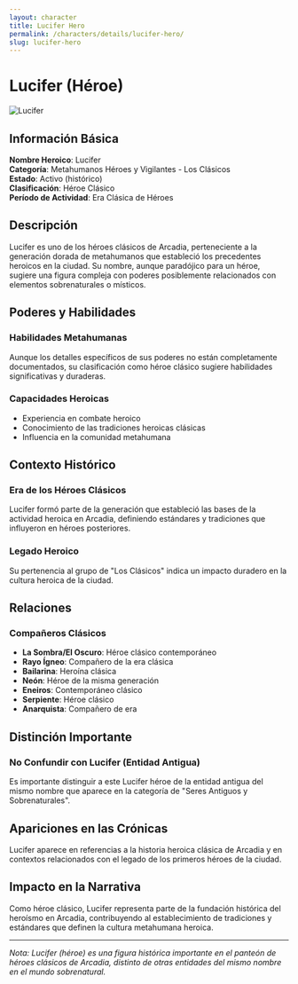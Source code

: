 ```yaml
---
layout: character
title: Lucifer Hero
permalink: /characters/details/lucifer-hero/
slug: lucifer-hero
---
```


# Lucifer (Héroe)

<div class="character-photo">
  <img src="{{ site.baseurl }}/assets/img/characters/Lucifer.png" alt="Lucifer" />
</div>

## Información Básica

**Nombre Heroico**: Lucifer  
**Categoría**: Metahumanos Héroes y Vigilantes - Los Clásicos  
**Estado**: Activo (histórico)  
**Clasificación**: Héroe Clásico  
**Período de Actividad**: Era Clásica de Héroes

## Descripción

Lucifer es uno de los héroes clásicos de Arcadia, perteneciente a la generación dorada de metahumanos que estableció los precedentes heroicos en la ciudad. Su nombre, aunque paradójico para un héroe, sugiere una figura compleja con poderes posiblemente relacionados con elementos sobrenaturales o místicos.

## Poderes y Habilidades

### Habilidades Metahumanas
Aunque los detalles específicos de sus poderes no están completamente documentados, su clasificación como héroe clásico sugiere habilidades significativas y duraderas.

### Capacidades Heroicas
- Experiencia en combate heroico
- Conocimiento de las tradiciones heroicas clásicas
- Influencia en la comunidad metahumana

## Contexto Histórico

### Era de los Héroes Clásicos
Lucifer formó parte de la generación que estableció las bases de la actividad heroica en Arcadia, definiendo estándares y tradiciones que influyeron en héroes posteriores.

### Legado Heroico
Su pertenencia al grupo de "Los Clásicos" indica un impacto duradero en la cultura heroica de la ciudad.

## Relaciones

### Compañeros Clásicos
- **La Sombra/El Oscuro**: Héroe clásico contemporáneo
- **Rayo Ígneo**: Compañero de la era clásica
- **Bailarina**: Heroína clásica
- **Neón**: Héroe de la misma generación
- **Eneiros**: Contemporáneo clásico
- **Serpiente**: Héroe clásico
- **Anarquista**: Compañero de era

## Distinción Importante

### No Confundir con Lucifer (Entidad Antigua)
Es importante distinguir a este Lucifer héroe de la entidad antigua del mismo nombre que aparece en la categoría de "Seres Antiguos y Sobrenaturales".

## Apariciones en las Crónicas

Lucifer aparece en referencias a la historia heroica clásica de Arcadia y en contextos relacionados con el legado de los primeros héroes de la ciudad.

## Impacto en la Narrativa

Como héroe clásico, Lucifer representa parte de la fundación histórica del heroísmo en Arcadia, contribuyendo al establecimiento de tradiciones y estándares que definen la cultura metahumana heroica.

---

*Nota: Lucifer (héroe) es una figura histórica importante en el panteón de héroes clásicos de Arcadia, distinto de otras entidades del mismo nombre en el mundo sobrenatural.*